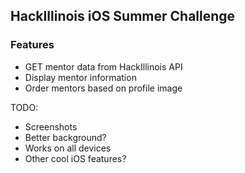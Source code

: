 ## HackIllinois iOS Summer Challenge


### Features

- GET mentor data from HackIllinois API
- Display mentor information
- Order mentors based on profile image

TODO:

- Screenshots
- Better background?
- Works on all devices
- Other cool iOS features?

